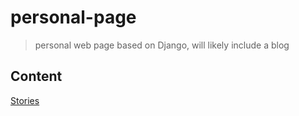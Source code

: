# personal-page
> personal web page based on Django, will likely include a blog

## Content

[Stories](docs/stories.md)

